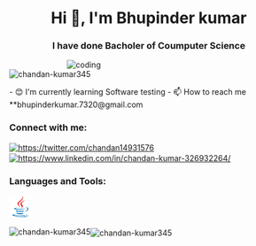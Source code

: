 
<h1 align="center">Hi 👋, I'm Bhupinder kumar</h1>
<h3 align="center">I have done Bacholer of Coumputer Science</h3>
<img align="right" alt="coding" width="400" src="https://www.hugp.com/research/assets/img/gif/pc.gif">
<p align="left"> <img src="https://komarev.com/ghpvc/?username=chandan-kumar345&label=Profile%20views&color=0e75b6&style=flat" alt="chandan-kumar345" /> </p>
- 😊   I'm currently learning Software testing  
- 📫   How to reach me **bhupinderkumar.7320@gmail.com


<h3 align="left">Connect with me:</h3>
<p align="left">
<a href="https://x.com/bhupinder_84902" target="blank"><img align="center" src="https://raw.githubusercontent.com/rahuldkjain/github-profile-readme-generator/master/src/images/icons/Social/twitter.svg" alt="https://twitter.com/chandan14931576" height="30" width="40" /></a>
<a href="https://www.linkedin.com/in/bhupinder-kumar-671612311/" target="blank"><img align="center" src="https://raw.githubusercontent.com/rahuldkjain/github-profile-readme-generator/master/src/images/icons/Social/linked-in-alt.svg" alt="https://www.linkedin.com/in/chandan-kumar-326932264/" height="30" width="40" /></a>
</p>

<h3 align="left">Languages and Tools:</h3>
<p align="left"> <a href="https://www.java.com" target="_blank" rel="noreferrer"> <img src="https://raw.githubusercontent.com/devicons/devicon/master/icons/java/java-original.svg" alt="java" width="40" height="40"/> </a>  </p>

<p><img align="left" src="https://github-readme-stats.vercel.app/api/top-langs?username=chandan-kumar345&show_icons=true&locale=en&layout=compact" alt="chandan-kumar345" /></p>


<p><img align="center" src="https://github-readme-streak-stats.herokuapp.com/?user=chandan-kumar345&" alt="chandan-kumar345" /></p>
